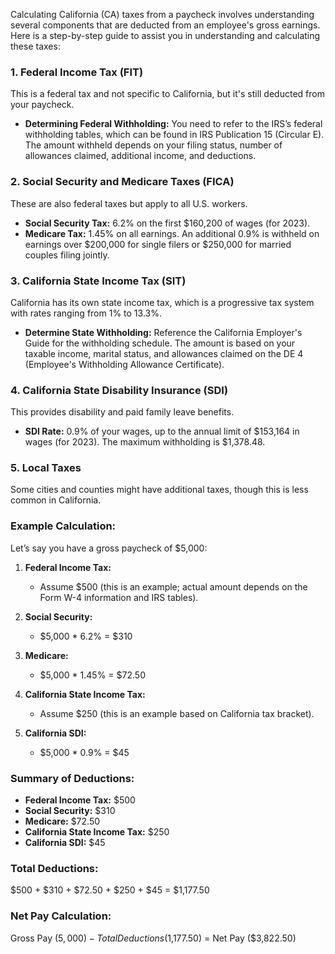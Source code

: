 Calculating California (CA) taxes from a paycheck involves understanding several components that are deducted from an employee's gross earnings. Here is a step-by-step guide to assist you in understanding and calculating these taxes:

### 1. **Federal Income Tax (FIT)**
This is a federal tax and not specific to California, but it's still deducted from your paycheck.

- **Determining Federal Withholding:** You need to refer to the IRS’s federal withholding tables, which can be found in IRS Publication 15 (Circular E). The amount withheld depends on your filing status, number of allowances claimed, additional income, and deductions.

### 2. **Social Security and Medicare Taxes (FICA)**
These are also federal taxes but apply to all U.S. workers.

- **Social Security Tax:** 6.2% on the first $160,200 of wages (for 2023).
- **Medicare Tax:** 1.45% on all earnings. An additional 0.9% is withheld on earnings over $200,000 for single filers or $250,000 for married couples filing jointly.

### 3. **California State Income Tax (SIT)**
California has its own state income tax, which is a progressive tax system with rates ranging from 1% to 13.3%.

- **Determine State Withholding:** Reference the California Employer's Guide for the withholding schedule. The amount is based on your taxable income, marital status, and allowances claimed on the DE 4 (Employee's Withholding Allowance Certificate).

### 4. **California State Disability Insurance (SDI)**
This provides disability and paid family leave benefits.

- **SDI Rate:** 0.9% of your wages, up to the annual limit of $153,164 in wages (for 2023). The maximum withholding is $1,378.48.

### 5. **Local Taxes**
Some cities and counties might have additional taxes, though this is less common in California.

### Example Calculation:
Let’s say you have a gross paycheck of $5,000:

1. **Federal Income Tax:**
   - Assume $500 (this is an example; actual amount depends on the Form W-4 information and IRS tables).
   
2. **Social Security:**
   - $5,000 * 6.2% = $310

3. **Medicare:**
   - $5,000 * 1.45% = $72.50

4. **California State Income Tax:**
   - Assume $250 (this is an example based on California tax bracket).

5. **California SDI:**
   - $5,000 * 0.9% = $45

### Summary of Deductions:
- **Federal Income Tax:** $500
- **Social Security:** $310
- **Medicare:** $72.50
- **California State Income Tax:** $250
- **California SDI:** $45

### Total Deductions:
$500 + $310 + $72.50 + $250 + $45 = $1,177.50

### Net Pay Calculation:
Gross Pay ($5,000) - Total Deductions ($1,177.50) = Net Pay ($3,822.50)
